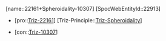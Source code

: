 ﻿---
type: TrizContradiction
aliases:
- 22161+Spheroidality-10307
license: CC BY-SA 4.0
copyright: https://github.com/SpocWeb
IsDeleted: false
IsReadOnly: false
Confidential: public
tags: 
- Triz/Contradiction
---
[name::22161+Spheroidality-10307]
[SpocWebEntityId::22913]
+ [pro::[Triz-22161](Triz-22161)]
[Triz-Principle::[Triz-Spheroidality](tech/Triz/Principle/Triz-Spheroidality.md)]
- [con::[Triz-10307](Triz-10307)]

